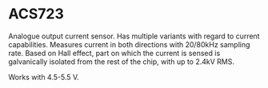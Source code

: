 
# ACS723

Analogue output current sensor. Has multiple variants with regard to current capabilities. Measures current in both directions with 20/80kHz sampling rate. Based on Hall effect, part on which the current is sensed is galvanically isolated from the rest of the chip, with up to 2.4kV RMS.

Works with 4.5-5.5 V. 
